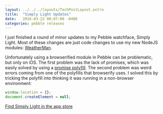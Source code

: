 ```yaml
---
layout: ../../../layouts/TechPostLayout.astro
title:  "Simply Light Updates"
date:   2016-03-22 00:07:00 -0400
categories: pebble releases
---
```


I just finished a round of minor updates to my
Pebble watchface, Simply Light. Most of these changes
are just code changes to use my new NodeJS modules:
[WeatherMan](https://www.npmjs.com/package/weather-man).

Unfortunately using a browserified module in Pebble
can be problematic, but only on iOS. The first
problem was the lack of promises, which was easily
solved by using a
[promise polyfill](https://github.com/stefanpenner/es6-promise).
The second problem was weird errors coming from one
of the polyfills that browserify uses. I solved
this by tricking the polyfill into thinking it was
running in a non-browser environment:

```js
window.location = {};
document.createElement = null;
```

[Find Simply Light in the app store](https://apps.getpebble.com/applications/5472c040c13ebf3ddf000045)
